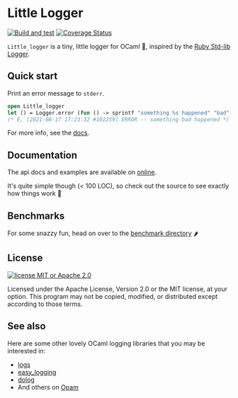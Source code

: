 # Little Logger

[![Build and test](https://github.com/mooreryan/little_logger/actions/workflows/build_and_test.yml/badge.svg)](https://github.com/mooreryan/little_logger/actions/workflows/build_and_test.yml) [![Coverage Status](https://coveralls.io/repos/github/mooreryan/little_logger/badge.svg?branch=main)](https://coveralls.io/github/mooreryan/little_logger?branch=main)

`Little_logger` is a tiny, little logger for OCaml 💖, inspired by the [Ruby Std-lib Logger](https://ruby-doc.org/stdlib-3.0.2/libdoc/logger/rdoc/Logger.html).

## Quick start

Print an error message to `stderr`.

```ocaml
open Little_logger
let () = Logger.error (fun () -> sprintf "something %s happened" "bad")
(* E, [2021-08-17 17:23:32 #102259] ERROR -- something bad happened *)
```

For more info, see the [docs](https://mooreryan.github.io/little_logger/).

## Documentation

The api docs and examples are available on [online](https://mooreryan.github.io/little_logger/).

It's quite simple though (< 100 LOC), so check out the source to see exactly how things work 🍨

## Benchmarks

For some snazzy fun, head on over to the [benchmark directory](https://github.com/mooreryan/little_logger/tree/main/bench) 🌶

## License

[![license MIT or Apache
2.0](https://img.shields.io/badge/license-MIT%20or%20Apache%202.0-blue)](https://github.com/mooreryan/little_logger)

Licensed under the Apache License, Version 2.0 or the MIT license, at
your option. This program may not be copied, modified, or distributed
except according to those terms.

## See also

Here are some other lovely OCaml logging libraries that you may be interested in:

* [logs](https://opam.ocaml.org/packages/logs/)
* [easy_logging](https://opam.ocaml.org/packages/easy_logging/)
* [dolog](https://opam.ocaml.org/packages/dolog/)
* And others on [Opam](https://opam.ocaml.org/packages/)
